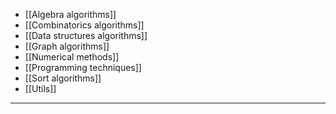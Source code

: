 - [[Algebra algorithms]]
- [[Combinatorics algorithms]]
- [[Data structures algorithms]]
- [[Graph algorithms]]
- [[Numerical methods]]
- [[Programming techniques]]
- [[Sort algorithms]]
- [[Utils]]

---